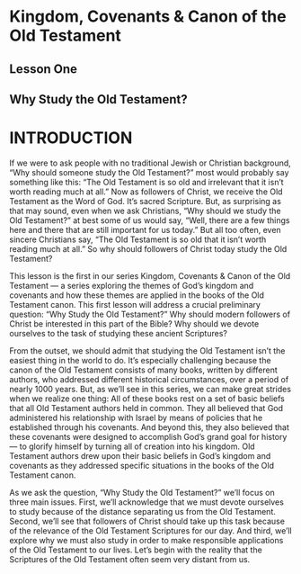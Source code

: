 # Kingdom, Covenants & Canon of the Old Testament

## Lesson One

## Why Study the Old Testament?

# INTRODUCTION

If we were to ask people with no traditional Jewish or Christian background, “Why should someone study the Old Testament?” most would probably say something like this: “The Old Testament is so old and irrelevant that it isn’t worth reading much at all.” Now as followers of Christ, we receive the Old Testament as the Word of God. It’s sacred Scripture. But, as surprising as that may sound, even when we ask Christians, “Why should we study the Old Testament?” at best some of us would say, “Well, there are a few things here and there that are still important for us today.” But all too often, even sincere Christians say, “The Old Testament is so old that it isn’t worth reading much at all.” So why should followers of Christ today study the Old Testament?

This lesson is the first in our series Kingdom, Covenants & Canon of the Old Testament — a series exploring the themes of God’s kingdom and covenants and how these themes are applied in the books of the Old Testament canon. This first lesson will address a crucial preliminary question: “Why Study the Old Testament?” Why should modern followers of Christ be interested in this part of the Bible? Why should we devote ourselves to the task of studying these ancient Scriptures?

From the outset, we should admit that studying the Old Testament isn’t the easiest thing in the world to do. It’s especially challenging because the canon of the Old Testament consists of many books, written by different authors, who addressed different historical circumstances, over a period of nearly 1000 years. But, as we’ll see in this series, we can make great strides when we realize one thing: All of these books rest on a set of basic beliefs that all Old Testament authors held in common. They all believed that God administered his relationship with Israel by means of policies that he established through his covenants. And beyond this, they also believed that these covenants were designed to accomplish God’s grand goal for history — to glorify himself by turning all of creation into his kingdom. Old Testament authors drew upon their basic beliefs in God’s kingdom and covenants as they addressed specific situations in the books of the Old Testament canon.

As we ask the question, “Why Study the Old Testament?” we’ll focus on three main issues. First, we’ll acknowledge that we must devote ourselves to study because of the distance separating us from the Old Testament. Second, we’ll see that followers of Christ should take up this task because of the relevance of the Old Testament Scriptures for our day. And third, we’ll explore why we must also study in order to make responsible applications of the Old Testament to our lives. Let’s begin with the reality that the Scriptures of the Old Testament often seem very distant from us.
